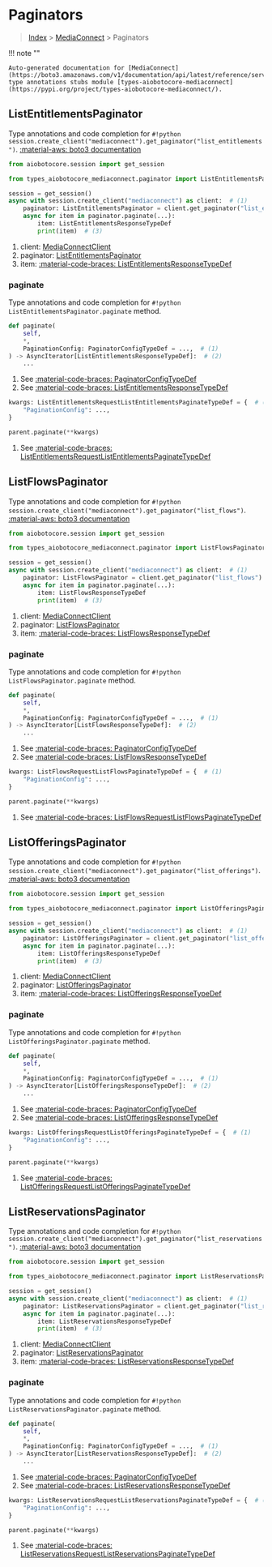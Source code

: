 # Paginators

> [Index](../README.md) > [MediaConnect](./README.md) > Paginators

!!! note ""

    Auto-generated documentation for [MediaConnect](https://boto3.amazonaws.com/v1/documentation/api/latest/reference/services/mediaconnect.html#MediaConnect)
    type annotations stubs module [types-aiobotocore-mediaconnect](https://pypi.org/project/types-aiobotocore-mediaconnect/).

## ListEntitlementsPaginator

Type annotations and code completion for `#!python session.create_client("mediaconnect").get_paginator("list_entitlements")`.
[:material-aws: boto3 documentation](https://boto3.amazonaws.com/v1/documentation/api/latest/reference/services/mediaconnect.html#MediaConnect.Paginator.ListEntitlements)

```python title="Usage example"
from aiobotocore.session import get_session

from types_aiobotocore_mediaconnect.paginator import ListEntitlementsPaginator

session = get_session()
async with session.create_client("mediaconnect") as client:  # (1)
    paginator: ListEntitlementsPaginator = client.get_paginator("list_entitlements")  # (2)
    async for item in paginator.paginate(...):
        item: ListEntitlementsResponseTypeDef
        print(item)  # (3)
```

1. client: [MediaConnectClient](./client.md)
2. paginator: [ListEntitlementsPaginator](./paginators.md#listentitlementspaginator)
3. item: [:material-code-braces: ListEntitlementsResponseTypeDef](./type_defs.md#listentitlementsresponsetypedef) 


### paginate

Type annotations and code completion for `#!python ListEntitlementsPaginator.paginate` method.

```python title="Method definition"
def paginate(
    self,
    *,
    PaginationConfig: PaginatorConfigTypeDef = ...,  # (1)
) -> AsyncIterator[ListEntitlementsResponseTypeDef]:  # (2)
    ...
```

1. See [:material-code-braces: PaginatorConfigTypeDef](./type_defs.md#paginatorconfigtypedef) 
2. See [:material-code-braces: ListEntitlementsResponseTypeDef](./type_defs.md#listentitlementsresponsetypedef) 


```python title="Usage example with kwargs"
kwargs: ListEntitlementsRequestListEntitlementsPaginateTypeDef = {  # (1)
    "PaginationConfig": ...,
}

parent.paginate(**kwargs)
```

1. See [:material-code-braces: ListEntitlementsRequestListEntitlementsPaginateTypeDef](./type_defs.md#listentitlementsrequestlistentitlementspaginatetypedef) 
## ListFlowsPaginator

Type annotations and code completion for `#!python session.create_client("mediaconnect").get_paginator("list_flows")`.
[:material-aws: boto3 documentation](https://boto3.amazonaws.com/v1/documentation/api/latest/reference/services/mediaconnect.html#MediaConnect.Paginator.ListFlows)

```python title="Usage example"
from aiobotocore.session import get_session

from types_aiobotocore_mediaconnect.paginator import ListFlowsPaginator

session = get_session()
async with session.create_client("mediaconnect") as client:  # (1)
    paginator: ListFlowsPaginator = client.get_paginator("list_flows")  # (2)
    async for item in paginator.paginate(...):
        item: ListFlowsResponseTypeDef
        print(item)  # (3)
```

1. client: [MediaConnectClient](./client.md)
2. paginator: [ListFlowsPaginator](./paginators.md#listflowspaginator)
3. item: [:material-code-braces: ListFlowsResponseTypeDef](./type_defs.md#listflowsresponsetypedef) 


### paginate

Type annotations and code completion for `#!python ListFlowsPaginator.paginate` method.

```python title="Method definition"
def paginate(
    self,
    *,
    PaginationConfig: PaginatorConfigTypeDef = ...,  # (1)
) -> AsyncIterator[ListFlowsResponseTypeDef]:  # (2)
    ...
```

1. See [:material-code-braces: PaginatorConfigTypeDef](./type_defs.md#paginatorconfigtypedef) 
2. See [:material-code-braces: ListFlowsResponseTypeDef](./type_defs.md#listflowsresponsetypedef) 


```python title="Usage example with kwargs"
kwargs: ListFlowsRequestListFlowsPaginateTypeDef = {  # (1)
    "PaginationConfig": ...,
}

parent.paginate(**kwargs)
```

1. See [:material-code-braces: ListFlowsRequestListFlowsPaginateTypeDef](./type_defs.md#listflowsrequestlistflowspaginatetypedef) 
## ListOfferingsPaginator

Type annotations and code completion for `#!python session.create_client("mediaconnect").get_paginator("list_offerings")`.
[:material-aws: boto3 documentation](https://boto3.amazonaws.com/v1/documentation/api/latest/reference/services/mediaconnect.html#MediaConnect.Paginator.ListOfferings)

```python title="Usage example"
from aiobotocore.session import get_session

from types_aiobotocore_mediaconnect.paginator import ListOfferingsPaginator

session = get_session()
async with session.create_client("mediaconnect") as client:  # (1)
    paginator: ListOfferingsPaginator = client.get_paginator("list_offerings")  # (2)
    async for item in paginator.paginate(...):
        item: ListOfferingsResponseTypeDef
        print(item)  # (3)
```

1. client: [MediaConnectClient](./client.md)
2. paginator: [ListOfferingsPaginator](./paginators.md#listofferingspaginator)
3. item: [:material-code-braces: ListOfferingsResponseTypeDef](./type_defs.md#listofferingsresponsetypedef) 


### paginate

Type annotations and code completion for `#!python ListOfferingsPaginator.paginate` method.

```python title="Method definition"
def paginate(
    self,
    *,
    PaginationConfig: PaginatorConfigTypeDef = ...,  # (1)
) -> AsyncIterator[ListOfferingsResponseTypeDef]:  # (2)
    ...
```

1. See [:material-code-braces: PaginatorConfigTypeDef](./type_defs.md#paginatorconfigtypedef) 
2. See [:material-code-braces: ListOfferingsResponseTypeDef](./type_defs.md#listofferingsresponsetypedef) 


```python title="Usage example with kwargs"
kwargs: ListOfferingsRequestListOfferingsPaginateTypeDef = {  # (1)
    "PaginationConfig": ...,
}

parent.paginate(**kwargs)
```

1. See [:material-code-braces: ListOfferingsRequestListOfferingsPaginateTypeDef](./type_defs.md#listofferingsrequestlistofferingspaginatetypedef) 
## ListReservationsPaginator

Type annotations and code completion for `#!python session.create_client("mediaconnect").get_paginator("list_reservations")`.
[:material-aws: boto3 documentation](https://boto3.amazonaws.com/v1/documentation/api/latest/reference/services/mediaconnect.html#MediaConnect.Paginator.ListReservations)

```python title="Usage example"
from aiobotocore.session import get_session

from types_aiobotocore_mediaconnect.paginator import ListReservationsPaginator

session = get_session()
async with session.create_client("mediaconnect") as client:  # (1)
    paginator: ListReservationsPaginator = client.get_paginator("list_reservations")  # (2)
    async for item in paginator.paginate(...):
        item: ListReservationsResponseTypeDef
        print(item)  # (3)
```

1. client: [MediaConnectClient](./client.md)
2. paginator: [ListReservationsPaginator](./paginators.md#listreservationspaginator)
3. item: [:material-code-braces: ListReservationsResponseTypeDef](./type_defs.md#listreservationsresponsetypedef) 


### paginate

Type annotations and code completion for `#!python ListReservationsPaginator.paginate` method.

```python title="Method definition"
def paginate(
    self,
    *,
    PaginationConfig: PaginatorConfigTypeDef = ...,  # (1)
) -> AsyncIterator[ListReservationsResponseTypeDef]:  # (2)
    ...
```

1. See [:material-code-braces: PaginatorConfigTypeDef](./type_defs.md#paginatorconfigtypedef) 
2. See [:material-code-braces: ListReservationsResponseTypeDef](./type_defs.md#listreservationsresponsetypedef) 


```python title="Usage example with kwargs"
kwargs: ListReservationsRequestListReservationsPaginateTypeDef = {  # (1)
    "PaginationConfig": ...,
}

parent.paginate(**kwargs)
```

1. See [:material-code-braces: ListReservationsRequestListReservationsPaginateTypeDef](./type_defs.md#listreservationsrequestlistreservationspaginatetypedef) 
